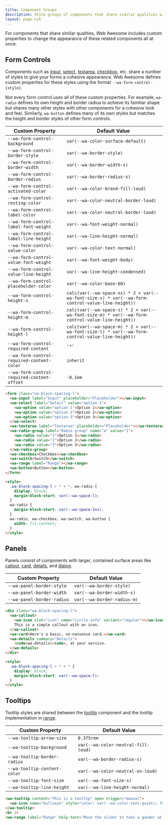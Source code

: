 ```yaml
---
title: Component Groups
description: Style groups of components that share similar qualities with these Web Awesome custom properties.
layout: page.njk
---
```


For components that share similar qualities, Web Awesome includes custom properties to change the appearance of these related components all at once.

## Form Controls

Components such as [input](/docs/components/input), [select](/docs/components/select), [textarea](/docs/components/textarea), [checkbox](/docs/components/checkbox), etc. share a number of styles to give your forms a cohesive appearance. Web Awesome defines custom properties for these styles using the format `--wa-form-control-{style}`.

Not every form control uses all of these custom properties. For example, `wa-radio` defines its own height and border radius to achieve its familiar shape but shares many other styles with other components for a cohesive look and feel. Similarly, `wa-button` defines many of its own styles but matches the height and border styles of other form controls.

| Custom Property                             |  Default Value                  |
| ------------------------------------------- | ------------------------------- |
| `--wa-form-control-background`              | `var(--wa-color-surface-default)` |
| `--wa-form-control-border-style`            | `var(--wa-border-style)` |
| `--wa-form-control-border-width`            | `var(--wa-border-width-s)` |
| `--wa-form-control-border-radius`           | `var(--wa-border-radius-s)` |
| `--wa-form-control-activated-color`         | `var(--wa-color-brand-fill-loud)` |
| `--wa-form-control-resting-color`           | `var(--wa-color-neutral-border-loud)` |
| `--wa-form-control-label-color`             | `var(--wa-color-neutral-border-loud)` |
| `--wa-form-control-label-font-weight`       | `var(--wa-font-weight-normal)` |
| `--wa-form-control-label-line-height`       | `var(--wa-line-height-normal)` |
| `--wa-form-control-value-color`             | `var(--wa-color-text-normal)` |
| `--wa-form-control-value-font-weight`       | `var(--wa-font-weight-body)` |
| `--wa-form-control-value-line-height`       | `var(--wa-line-height-condensed)` |
| `--wa-form-control-placeholder-color`       | `var(--wa-color-base-60)` |
| `--wa-form-control-height-s`                | `calc(var(--wa-space-xs) * 2 + var(--wa-font-size-s) * var(--wa-form-control-value-line-height))` |
| `--wa-form-control-height-m`                | `calc(var(--wa-space-s) * 2 + var(--wa-font-size-m) * var(--wa-form-control-value-line-height))` |
| `--wa-form-control-height-l`                | `calc(var(--wa-space-m) * 2 + var(--wa-font-size-l) * var(--wa-form-control-value-line-height))` |
| `--wa-form-control-required-content`        | `'*'` |
| `--wa-form-control-required-content-color`  | `inherit` |
| `--wa-form-control-required-content-offset` | `-0.1em` |

```html {.example}
<form class="wa-block-spacing-l">
  <wa-input label="Input" placeholder="Placeholder"></wa-input>
  <wa-select label="Select" value="option-1">
    <wa-option value="option-1">Option 1</wa-option>
    <wa-option value="option-2">Option 2</wa-option>
    <wa-option value="option-3">Option 3</wa-option>
  </wa-select>
  <wa-textarea label="Textarea" placeholder="Placeholder"></wa-textarea>
  <wa-radio-group label="Radio group" name="a" value="1">
    <wa-radio value="1">Option 1</wa-radio>
    <wa-radio value="2">Option 2</wa-radio>
    <wa-radio value="3">Option 3</wa-radio>
  </wa-radio-group>
  <wa-checkbox>Checkbox</wa-checkbox>
  <wa-switch>Switch</wa-switch>
  <wa-range label="Range"></wa-range>
  <wa-button>Button</wa-button>
</form>

<style>
  .wa-block-spacing-l > * + *, wa-radio {
    display: block;
    margin-block-start: var(--wa-space-l);
  }
  wa-radio {
    margin-block-start: var(--wa-space-2xs);
  }
  wa-radio, wa-checkbox, wa-switch, wa-button {
    width: fit-content;
  }
</style>
```

## Panels

Panels consist of components with larger, contained surface areas like [callout](/docs/components/callout), [card](/docs/components/card), [details](/docs/components/details), and [dialog](/docs/components/dialog).

| Custom Property            |  Default Value              |
| -------------------------- | --------------------------- |
| `--wa-panel-border-style`  | `var(--wa-border-style)`    |
| `--wa-panel-border-width`  | `var(--wa-border-width-s)`  |
| `--wa-panel-border-radius` | `var(--wa-border-radius-m)` |

```html {.example}
<div class="wa-block-spacing-l">
  <wa-callout>
    <wa-icon slot="icon" name="circle-info" variant="regular"></wa-icon>
    This is a simple callout with an icon.
  </wa-callout>
  <wa-card>Here's a basic, no-nonsense card.</wa-card>
  <wa-details summary="Details">
    <code>wa-details</code>, at your service.
  </wa-details>
</div>

<style>
  .wa-block-spacing-l > * + * {
    display: block;
    margin-block-start: var(--wa-space-l);
  }
</style>
```

## Tooltips

Tooltip styles are shared between the [tooltip](/docs/components/tooltip) component and the tooltip implementation in [range](/docs/components/range).

| Custom Property              |  Default Value                      |
| ---------------------------- | ----------------------------------- |
| `--wa-tooltip-arrow-size`    | `0.375rem`                          |
| `--wa-tooltip-background`    | `var(--wa-color-neutral-fill-loud)` |
| `--wa-tooltip-border-radius` | `var(--wa-border-radius-s)`         |
| `--wa-tooltip-content-color`         | `var(--wa-color-neutral-on-loud)`   |
| `--wa-tooltip-font-size`     | `var(--wa-font-size-s)`             |
| `--wa-tooltip-line-height`   | `var(--wa-line-height-normal)`      |

```html {.example}
<wa-tooltip content="This is a tooltip" open trigger="manual">
  <wa-icon name="bullseye" style="color: var(--wa-color-text-quiet); font-size: var(--wa-font-size-xl);"></wa-icon>
</wa-tooltip>
<br />
<wa-range label="Range" help-text="Move the slider to take a gander at the tooltip."></wa-range>
```